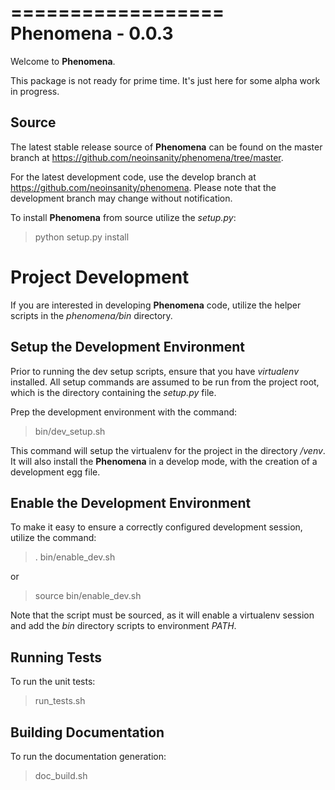 ==================
Phenomena - 0.0.3
==================

Welcome to **Phenomena**.

This package is not ready for prime time. It's just here for some alpha work
in progress.
  
Source
-------

The latest stable release source of **Phenomena** can be found on the master 
branch at https://github.com/neoinsanity/phenomena/tree/master. 

For the latest development code, use the develop branch at 
https://github.com/neoinsanity/phenomena. Please note that the development 
branch may change without notification.

To install **Phenomena** from source utilize the *setup.py*:

  > python setup.py install

Project Development
====================

If you are interested in developing **Phenomena** code, 
utilize the helper scripts in the *phenomena/bin* directory.

Setup the Development Environment
----------------------------------

Prior to running the dev setup scripts, ensure that you have *virtualenv* 
installed. All setup commands are assumed to be run from the project root, 
which is the directory containing the *setup.py* file.

Prep the development environment with the command:

  > bin/dev_setup.sh

This command will setup the virtualenv for the project in the 
directory */venv*. It will also install the **Phenomena** in a develop mode, 
with the creation of a development egg file.

Enable the Development Environment
-----------------------------------

To make it easy to ensure a correctly configured development session, 
utilize the command:

  > . bin/enable_dev.sh
  
or

  > source bin/enable_dev.sh
  
Note that the script must be sourced, as it will enable a virtualenv session 
and add the *bin* directory scripts to environment *PATH*.

Running Tests
--------------

To run the unit tests:

  > run_tests.sh

Building Documentation
-----------------------

To run the documentation generation:

  > doc_build.sh

